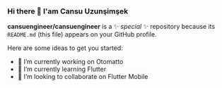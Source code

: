 ### Hi there 👋 I'am Cansu Uzunşimşek

**cansuengineer/cansuengineer** is a ✨ _special_ ✨ repository because its `README.md` (this file) appears on your GitHub profile.

Here are some ideas to get you started:

- 🔭 I’m currently working on Otomatto
- 🌱 I’m currently learning Flutter
- 👯 I’m looking to collaborate on Flutter Mobile



